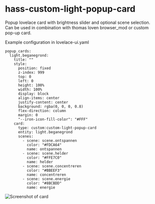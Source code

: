 # hass-custom-light-popup-card
Popup lovelace card with brightness slider and optional scene selection.
Can be used in combination with thomas loven browser_mod or custom pop-up card.

Example configuration in lovelace-ui.yaml
```
popup_cards:
  light.beganegrond:
    title: ""
    style:
      position: fixed
      z-index: 999
      top: 0
      left: 0
      height: 100%
      width: 100%
      display: block
      align-items: center
      justify-content: center
      background: rgba(0, 0, 0, 0.8)
      flex-direction: column
      margin: 0
      "--iron-icon-fill-color": "#FFF"
    card:
      type: custom:custom-light-popup-card
      entity: light.beganegrond
      scenes:
        - scene: scene.ontspannen
          color: "#FDCA64"
          name: ontspannen
        - scene: scene.helder
          color: "#FFE7C0"
          name: helder
        - scene: scene.concentreren
          color: "#BBEEF3"
          name: concentreren
        - scene: scene.energie
          color: "#8BCBDD"
          name: energie
```

![Screenshot of card](https://github.com/DBuit/hass-custom-light-popup-card/blob/master/screenshot.png)
